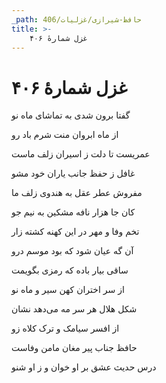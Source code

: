 ```yaml
---
_path: حافظ-شیرازی/غزلیات/406
title: >-
    غزل شمارهٔ ۴۰۶
---
```

# غزل شمارهٔ ۴۰۶

<div class="b" id="bn1"><div class="m1"><p>گفتا برون شدی به تماشای ماه نو</p></div>
<div class="m2"><p>از ماه ابروان منت شرم باد رو</p></div></div>
<div class="b" id="bn2"><div class="m1"><p>عمریست تا دلت ز اسیران زلف ماست</p></div>
<div class="m2"><p>غافل ز حفظ جانب یاران خود مشو</p></div></div>
<div class="b" id="bn3"><div class="m1"><p>مفروش عطر عقل به هندوی زلف ما</p></div>
<div class="m2"><p>کان جا هزار نافه مشکین به نیم جو</p></div></div>
<div class="b" id="bn4"><div class="m1"><p>تخم وفا و مهر در این کهنه کشته زار</p></div>
<div class="m2"><p>آن گه عیان شود که بود موسم درو</p></div></div>
<div class="b" id="bn5"><div class="m1"><p>ساقی بیار باده که رمزی بگویمت</p></div>
<div class="m2"><p>از سر اختران کهن سیر و ماه نو</p></div></div>
<div class="b" id="bn6"><div class="m1"><p>شکل هلال هر سر مه می‌دهد نشان</p></div>
<div class="m2"><p>از افسر سیامک و ترک کلاه زو</p></div></div>
<div class="b" id="bn7"><div class="m1"><p>حافظ جناب پیر مغان مامن وفاست</p></div>
<div class="m2"><p>درس حدیث عشق بر او خوان و ز او شنو</p></div></div>
